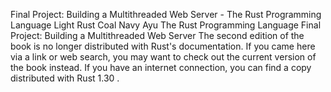 Final Project: Building a Multithreaded Web Server - The Rust Programming Language
Light
Rust
Coal
Navy
Ayu
The Rust Programming Language
Final Project: Building a Multithreaded Web Server
The second edition of the book is no longer distributed with Rust's documentation.
If you came here via a link or web search, you may want to check out
the current
version of the book
instead.
If you have an internet connection, you can
find a copy distributed with
Rust
1.30
.